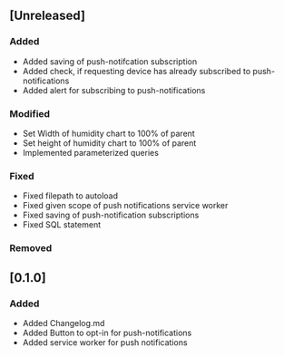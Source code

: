 ## [Unreleased]
### Added
- Added saving of push-notifcation subscription
- Added check, if requesting device has already subscribed to push-notifications
- Added alert for subscribing to push-notifications

### Modified
- Set Width of humidity chart to 100% of parent
- Set height of humidity chart to 100% of parent
- Implemented parameterized queries

### Fixed
- Fixed filepath to autoload
- Fixed given scope of push notifications service worker
- Fixed saving of push-notification subscriptions
- Fixed SQL statement
### Removed

## [0.1.0]
### Added
- Added Changelog.md
- Added Button to opt-in for push-notifications
- Added service worker for push notifications
